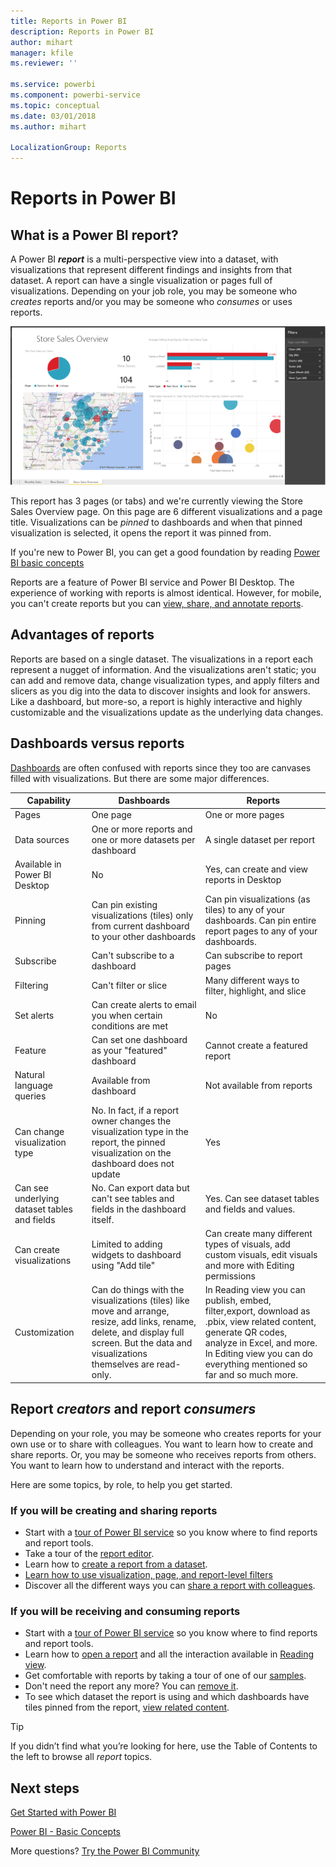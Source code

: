 ```yaml
---
title: Reports in Power BI
description: Reports in Power BI
author: mihart
manager: kfile
ms.reviewer: ''

ms.service: powerbi
ms.component: powerbi-service
ms.topic: conceptual
ms.date: 03/01/2018
ms.author: mihart

LocalizationGroup: Reports
---
```

# Reports in Power BI
## What is a Power BI report?
A Power BI ***report*** is a multi-perspective view into a dataset, with visualizations that represent different findings and insights from that dataset.  A report can have a single visualization or pages full of visualizations. Depending on your job role, you may be someone who *creates* reports and/or you may be someone who *consumes* or uses reports.

![report page](media/service-reports/reportview.png)

This report has 3 pages (or tabs) and we're currently viewing the Store Sales Overview page. On this page are 6 different visualizations and a page title. Visualizations can be *pinned* to dashboards and when that pinned visualization is selected, it opens the report it was pinned from.

If you're new to Power BI, you can get a good foundation by reading [Power BI basic concepts](service-basic-concepts.md)

Reports are a feature of Power BI service and Power BI Desktop. The experience of working with reports is almost identical. However, for mobile, you can't create reports but you can [view, share, and annotate reports](mobile-reports-in-the-mobile-apps.md).

## Advantages of reports
Reports are based on a single dataset. The visualizations in a report each represent a nugget of information. And the visualizations aren't static; you can add and remove data, change visualization types, and apply filters and slicers as you dig into the data to discover insights and look for answers. Like a dashboard, but more-so, a report is highly interactive and highly customizable and the visualizations update as the underlying data changes.

## Dashboards versus reports
[Dashboards](service-dashboards.md) are often confused with reports since they too are canvases filled with visualizations. But there are some major differences.  

| **Capability** | **Dashboards** | **Reports** |
| --- | --- | --- |
| Pages |One page |One or more pages |
| Data sources |One or more reports and one or more datasets per dashboard |A single dataset per report |
| Available in Power BI Desktop |No |Yes, can create and view reports in Desktop |
| Pinning |Can pin existing visualizations (tiles) only from current dashboard to your other dashboards |Can pin visualizations (as tiles) to any of your dashboards. Can pin entire report pages to any of your dashboards. |
| Subscribe |Can't subscribe to a dashboard |Can subscribe to report pages |
| Filtering |Can't filter or slice |Many different ways to filter, highlight, and slice |
| Set alerts |Can create alerts to email you when certain conditions are met |No |
| Feature |Can set one dashboard as your "featured" dashboard |Cannot create a featured report |
| Natural language queries |Available from dashboard |Not available from reports |
| Can change visualization type |No. In fact, if a report owner changes the visualization type in the report, the pinned visualization on the dashboard does not update |Yes |
| Can see underlying dataset tables and fields |No. Can export data but can't see tables and fields in the dashboard itself. |Yes. Can see dataset tables and fields and values. |
| Can create visualizations |Limited to adding widgets to dashboard using "Add tile" |Can create many different types of visuals, add custom visuals, edit visuals and more with Editing permissions |
| Customization |Can do things with the visualizations (tiles) like move and arrange, resize, add links, rename, delete, and display full screen. But the data and visualizations themselves are read-only. |In Reading view you can publish, embed, filter,export, download as .pbix, view related content, generate QR codes, analyze in Excel, and more.  In Editing view you can do everything mentioned so far and so much more. |

## Report ***creators*** and report ***consumers***
Depending on your role, you may be someone who creates reports for your own use or to share with colleagues. You want to learn how to create and share reports. Or, you may be someone who receives reports from others. You want to learn how to understand and interact with the reports.

Here are some topics, by role, to help you get started.

### If you will be creating and sharing reports
* Start with a [tour of Power BI service](service-basic-concepts.md) so you know where to find reports and report tools.
* Take a tour of the [report editor](service-the-report-editor-take-a-tour.md).
* Learn how to [create a report from a dataset](service-report-create-new.md).
* [Learn how to use visualization, page, and report-level filters](power-bi-how-to-report-filter.md)
* Discover all the different ways you can [share a report with colleagues](service-share-dashboards.md).

### If you will be receiving and consuming reports
* Start with a [tour of Power BI service](service-basic-concepts.md) so you know where to find reports and report tools.
* Learn how to [open a report](service-report-open.md) and all the interaction available in [Reading view](service-reading-view-and-editing-view.md).
* Get comfortable with reports by taking a tour of one of our [samples](sample-tutorial-connect-to-the-samples.md).  
* Don't need the report any more? You can [remove it](service-delete.md).
* To see which dataset the report is using and which dashboards have tiles pinned from the report, [view related content](service-related-content.md).

> [!TIP]
> If you didn’t find what you’re looking for here, use the Table of Contents to the left to browse all *report* topics.
> 
> 

## Next steps
[Get Started with Power BI](service-get-started.md) 

[Power BI - Basic Concepts](service-basic-concepts.md)

More questions? [Try the Power BI Community](http://community.powerbi.com/)


